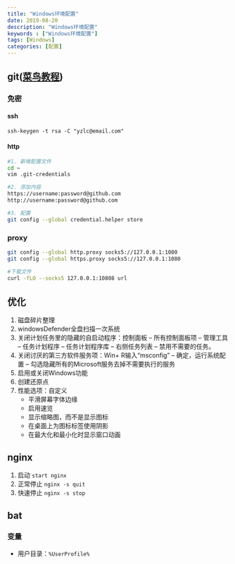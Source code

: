 ```yaml
---
title: "Windows环境配置"
date: 2019-08-20
description: "Windows环境配置"
keywords : ["Windows环境配置"]
tags: [Windows]
categories: [配置]
---
```


## git([菜鸟教程](http://www.runoob.com/w3cnote/git-guide.html))
### 免密
#### ssh
`ssh-keygen -t rsa -C "yzlc@email.com"`
#### http
```bash
#1. 新增配置文件
cd ~
vim .git-credentials

#2. 添加内容
https://username:password@github.com
http://username:password@github.com

#3. 配置
git config --global credential.helper store
```
### proxy
```bash
git config --global http.proxy socks5://127.0.0.1:1080
git config --global https.proxy socks5://127.0.0.1:1080

#下载文件
curl -fLO --socks5 127.0.0.1:10808 url
```
## 优化
1. 磁盘碎片整理
2. windowsDefender全盘扫描一次系统
3. 关闭计划任务里的隐藏的自启动程序：控制面板 – 所有控制面板项 – 管理工具 – 任务计划程序 – 任务计划程序库 – 右侧任务列表 – 禁用不需要的任务。
4. 关闭讨厌的第三方软件服务项：Win+ R输入“msconfig” – 确定，运行系统配置 – 勾选隐藏所有的Microsoft服务去掉不需要执行的服务
5. 启用或关闭Windows功能
6. 创建还原点
7. 性能选项：自定义
	- 平滑屏幕字体边缘
	- 启用速览
	- 显示缩略图，而不是显示图标
	- 在桌面上为图标标签使用阴影
	- 在最大化和最小化时显示窗口动画
## nginx
1. 启动
`start nginx`
3. 正常停止
`nginx -s quit`
3. 快速停止
`nginx -s stop`
## bat
### 变量
- 用户目录：`%UserProfile%`
